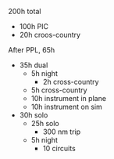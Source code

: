 200h total
* 100h PIC
* 20h croos-country

After PPL, 65h
* 35h dual
  * 5h night
    * 2h cross-country
  * 5h cross-country
  * 10h instrument in plane
  * 10h instrument on sim
* 30h solo
  * 25h solo
    * 300 nm trip
  * 5h night
    * 10 circuits
